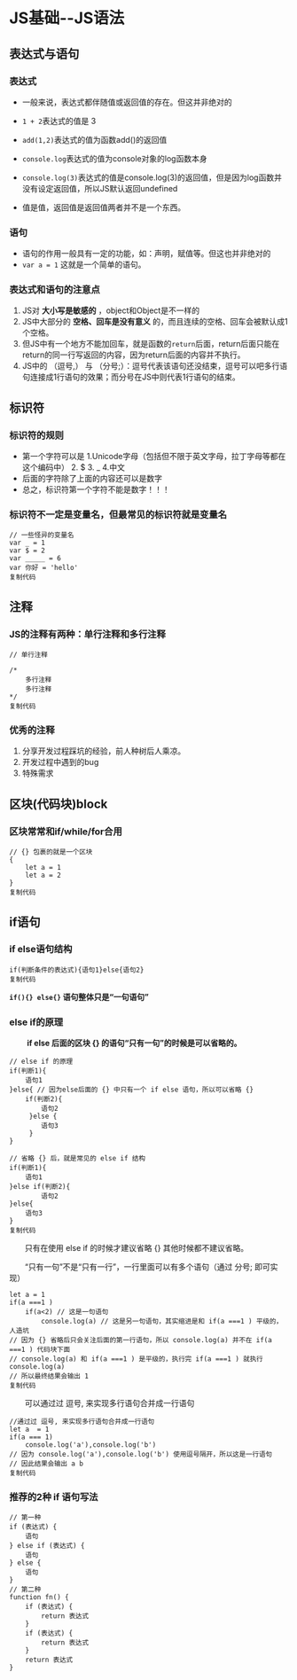 # JS基础--JS语法

## 表达式与语句

### 表达式

- 一般来说，表达式都伴随值或返回值的存在。但这并非绝对的

- `1 + 2`表达式的值是 3

- `add(1,2)`表达式的值为函数add()的返回值

- `console.log`表达式的值为console对象的log函数本身

- `console.log(3)`表达式的值是console.log(3)的返回值，但是因为log函数并没有设定返回值，所以JS默认返回undefined

- 值是值，返回值是返回值两者并不是一个东西。

### 语句

- 语句的作用一般具有一定的功能，如：声明，赋值等。但这也并非绝对的
- `var a = 1` 这就是一个简单的语句。

### 表达式和语句的注意点

1. JS对 **大小写是敏感的** ，object和Object是不一样的
2. JS中大部分的 **空格、回车是没有意义** 的，而且连续的空格、回车会被默认成1个空格。
3. 但JS中有一个地方不能加回车，就是函数的`return`后面，return后面只能在return的同一行写返回的内容，因为return后面的内容并不执行。
4. JS中的 （逗号,） 与 （分号;）：逗号代表该语句还没结束，逗号可以吧多行语句连接成1行语句的效果；而分号在JS中则代表1行语句的结束。

## 标识符

### 标识符的规则

- 第一个字符可以是 1.Unicode字母（包括但不限于英文字母，拉丁字母等都在这个编码中） 2. $ 3. _ 4.中文
- 后面的字符除了上面的内容还可以是数字
- 总之，标识符第一个字符不能是数字！！！

### 标识符不一定是变量名，但最常见的标识符就是变量名

```
// 一些怪异的变量名
var _ = 1
var $ = 2
var _____ = 6
var 你好 = 'hello'
复制代码
```

## 注释

### JS的注释有两种：单行注释和多行注释

```
// 单行注释

/*
    多行注释
    多行注释
*/
复制代码
```

### 优秀的注释

1. 分享开发过程踩坑的经验，前人种树后人乘凉。
2. 开发过程中遇到的bug
3. 特殊需求

## 区块(代码块)block

### 区块常常和if/while/for合用

```
// {} 包裹的就是一个区块
{
    let a = 1
    let a = 2
}
复制代码
```

## if语句

### if else语句结构

```
if(判断条件的表达式){语句1}else{语句2} 
复制代码
```

**`if(){} else{}` 语句整体只是“一句语句”**

### else if的原理

   **if else 后面的区块 {} 的语句“只有一句”的时候是可以省略的。**

```
// else if 的原理
if(判断1){
    语句1
}else{ // 因为else后面的 {} 中只有一个 if else 语句，所以可以省略 {} 
    if(判断2){
        语句2
     }else {
        语句3
     }
}

// 省略 {} 后，就是常见的 else if 结构
if(判断1){
    语句1
}else if(判断2){
        语句2
}else{
    语句3
}
复制代码
```

  只有在使用 else if 的时候才建议省略 {} 其他时候都不建议省略。

  “只有一句”不是“只有一行”，一行里面可以有多个语句（通过 分号; 即可实现）

```
let a = 1
if(a ===1 )
    if(a<2) // 这是一句语句
        console.log(a) // 这是另一句语句，其实缩进是和 if(a ===1 ) 平级的，人造坑
// 因为 {} 省略后只会关注后面的第一行语句，所以 console.log(a) 并不在 if(a ===1 ) 代码块下面
// console.log(a) 和 if(a ===1 ) 是平级的，执行完 if(a ===1 ) 就执行console.log(a)
// 所以最终结果会输出 1 
复制代码
```

  可以通过过 逗号, 来实现多行语句合并成一行语句

```
//通过过 逗号, 来实现多行语句合并成一行语句
let a  = 1
if(a === 1)
    console.log('a'),console.log('b')
// 因为 console.log('a'),console.log('b') 使用逗号隔开，所以这是一行语句
// 因此结果会输出 a b
复制代码
```

### 推荐的2种 if 语句写法

```
// 第一种
if (表达式) {
    语句
} else if (表达式) {
    语句
} else {
    语句
}
// 第二种
function fn() {
    if (表达式) {
        return 表达式
    }
    if (表达式) {
        return 表达式
    }
    return 表达式
}
```


